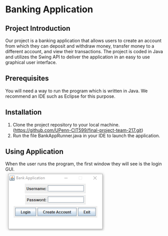 # Banking Application

## Project Introduction

Our project is a banking application that allows users to create an account from which they can deposit and withdraw money, transfer money to a different account, and view their transactions.
The project is coded in Java and utilizes the Swing API to deliver the application in an easy to use graphical user interface.

## Prerequisites

You will need a way to run the program which is written in Java. We recommend an IDE such as Eclipse for this purpose.

## Installation

1. Clone the project repository to your local machine. (https://github.com/UPenn-CIT599/final-project-team-217.git)
2. Run the file BankAppRunner.java in your IDE to launch the application.

## Using Application

When the user runs the program, the first window they will see is the login GUI.  
![](Images/LoginScreen.PNG)
